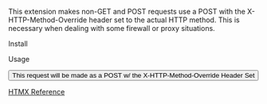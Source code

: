 This extension makes non-GET and POST requests use a POST with the X-HTTP-Method-Override header set to the actual HTTP method. This is necessary when dealing with some firewall or proxy situations.

Install
<script src="https://unpkg.com/htmx.org/dist/ext/method-override.js"></script>

Usage
<body hx-ext="method-override">
    <button hx-put="/update">
        This request will be made as a POST w/ the X-HTTP-Method-Override Header Set
    </button>
</body>

[HTMX Reference](https://htmx.org/extensions/method-override/)
